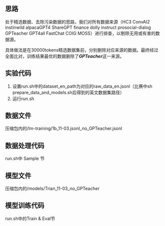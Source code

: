 
## 思路
处于精选数据、去除污染数据的思路，我们对所有数据来源（HC3 ConvAI2 instinwild alpacaGPT4 ShareGPT finance dolly instruct prosocial-dialog GPTeacher GPT4all FastChat COIG MOSS）进行排查，以剔除无用或有害的数据源。

具体做法是在30000tokens精选数据集前，分别删除对应来源的数据。最终经过全面比对，训练结果最优的数据删除了***GPTeacher***这一来源。

## 实验代码
1. 设置run.sh中的dataset_en_path为对应的raw_data_en.jsonl（比赛中sh prepare_data_and_models.sh后得到的英文数据集路径）
2. 运行run.sh

## 数据文件
压缩包内的/lm-training/1b_11-03.jsonl_no_GPTeacher.jsonl

## 数据处理代码
run.sh中 Sample 节

## 模型文件
压缩包内的/models/Trian_11-03_no_GPTeacher

## 模型训练代码
run.sh中的Train & Eval节